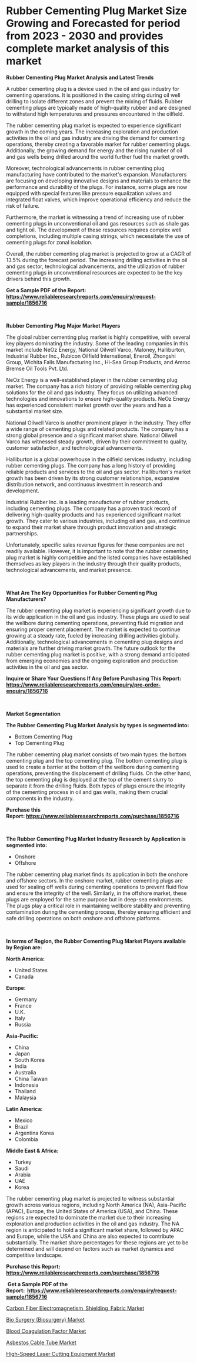 <p><h1>Rubber Cementing Plug Market Size Growing and Forecasted for period from 2023 - 2030 and provides complete market analysis of this market</h1></p><p><strong>Rubber Cementing Plug Market Analysis and Latest Trends</strong></p>
<p><p>A rubber cementing plug is a device used in the oil and gas industry for cementing operations. It is positioned in the casing string during oil well drilling to isolate different zones and prevent the mixing of fluids. Rubber cementing plugs are typically made of high-quality rubber and are designed to withstand high temperatures and pressures encountered in the oilfield.</p><p>The rubber cementing plug market is expected to experience significant growth in the coming years. The increasing exploration and production activities in the oil and gas industry are driving the demand for cementing operations, thereby creating a favorable market for rubber cementing plugs. Additionally, the growing demand for energy and the rising number of oil and gas wells being drilled around the world further fuel the market growth.</p><p>Moreover, technological advancements in rubber cementing plug manufacturing have contributed to the market's expansion. Manufacturers are focusing on developing innovative designs and materials to enhance the performance and durability of the plugs. For instance, some plugs are now equipped with special features like pressure equalization valves and integrated float valves, which improve operational efficiency and reduce the risk of failure.</p><p>Furthermore, the market is witnessing a trend of increasing use of rubber cementing plugs in unconventional oil and gas resources such as shale gas and tight oil. The development of these resources requires complex well completions, including multiple casing strings, which necessitate the use of cementing plugs for zonal isolation.</p><p>Overall, the rubber cementing plug market is projected to grow at a CAGR of 13.5% during the forecast period. The increasing drilling activities in the oil and gas sector, technological advancements, and the utilization of rubber cementing plugs in unconventional resources are expected to be the key drivers behind this growth.</p></p>
<p><strong>Get a Sample PDF of the Report:&nbsp; <a href="https://www.reliableresearchreports.com/enquiry/request-sample/1856716">https://www.reliableresearchreports.com/enquiry/request-sample/1856716</a></strong></p>
<p>&nbsp;</p>
<p><strong>Rubber Cementing Plug Major Market Players</strong></p>
<p><p>The global rubber cementing plug market is highly competitive, with several key players dominating the industry. Some of the leading companies in this market include NeOz Energy, National Oilwell Varco, Maloney, Halliburton, Industrial Rubber Inc., Rubicon Oilfield International, Eneroil, Zhongshi Group, Wichita Falls Manufacturing Inc., Hi-Sea Group Products, and Amroc Bremse Oil Tools Pvt. Ltd.</p><p>NeOz Energy is a well-established player in the rubber cementing plug market. The company has a rich history of providing reliable cementing plug solutions for the oil and gas industry. They focus on utilizing advanced technologies and innovations to ensure high-quality products. NeOz Energy has experienced consistent market growth over the years and has a substantial market size.</p><p>National Oilwell Varco is another prominent player in the industry. They offer a wide range of cementing plugs and related products. The company has a strong global presence and a significant market share. National Oilwell Varco has witnessed steady growth, driven by their commitment to quality, customer satisfaction, and technological advancements.</p><p>Halliburton is a global powerhouse in the oilfield services industry, including rubber cementing plugs. The company has a long history of providing reliable products and services to the oil and gas sector. Halliburton's market growth has been driven by its strong customer relationships, expansive distribution network, and continuous investment in research and development.</p><p>Industrial Rubber Inc. is a leading manufacturer of rubber products, including cementing plugs. The company has a proven track record of delivering high-quality products and has experienced significant market growth. They cater to various industries, including oil and gas, and continue to expand their market share through product innovation and strategic partnerships.</p><p>Unfortunately, specific sales revenue figures for these companies are not readily available. However, it is important to note that the rubber cementing plug market is highly competitive and the listed companies have established themselves as key players in the industry through their quality products, technological advancements, and market presence.</p></p>
<p>&nbsp;</p>
<p><strong>What Are The Key Opportunities For Rubber Cementing Plug Manufacturers?</strong></p>
<p><p>The rubber cementing plug market is experiencing significant growth due to its wide application in the oil and gas industry. These plugs are used to seal the wellbore during cementing operations, preventing fluid migration and ensuring proper cement placement. The market is expected to continue growing at a steady rate, fueled by increasing drilling activities globally. Additionally, technological advancements in cementing plug designs and materials are further driving market growth. The future outlook for the rubber cementing plug market is positive, with a strong demand anticipated from emerging economies and the ongoing exploration and production activities in the oil and gas sector.</p></p>
<p><strong>Inquire or Share Your Questions If Any Before Purchasing This Report: <a href="https://www.reliableresearchreports.com/enquiry/pre-order-enquiry/1856716">https://www.reliableresearchreports.com/enquiry/pre-order-enquiry/1856716</a></strong></p>
<p>&nbsp;</p>
<p><strong>Market Segmentation</strong></p>
<p><strong>The Rubber Cementing Plug Market Analysis by types is segmented into:</strong></p>
<p><ul><li>Bottom Cementing Plug</li><li>Top Cementing Plug</li></ul></p>
<p><p>The rubber cementing plug market consists of two main types: the bottom cementing plug and the top cementing plug. The bottom cementing plug is used to create a barrier at the bottom of the wellbore during cementing operations, preventing the displacement of drilling fluids. On the other hand, the top cementing plug is deployed at the top of the cement slurry to separate it from the drilling fluids. Both types of plugs ensure the integrity of the cementing process in oil and gas wells, making them crucial components in the industry.</p></p>
<p><strong>Purchase this Report:&nbsp;<a href="https://www.reliableresearchreports.com/purchase/1856716">https://www.reliableresearchreports.com/purchase/1856716</a></strong></p>
<p>&nbsp;</p>
<p><strong>The Rubber Cementing Plug Market Industry Research by Application is segmented into:</strong></p>
<p><ul><li>Onshore</li><li>Offshore</li></ul></p>
<p><p>The rubber cementing plug market finds its application in both the onshore and offshore sectors. In the onshore market, rubber cementing plugs are used for sealing off wells during cementing operations to prevent fluid flow and ensure the integrity of the well. Similarly, in the offshore market, these plugs are employed for the same purpose but in deep-sea environments. The plugs play a critical role in maintaining wellbore stability and preventing contamination during the cementing process, thereby ensuring efficient and safe drilling operations on both onshore and offshore platforms.</p></p>
<p>&nbsp;</p>
<p><strong>In terms of Region, the Rubber Cementing Plug Market Players available by Region are:</strong></p>
<p>
    <p> <strong> North America: </strong>
        <ul>
            <li>United States</li>
            <li>Canada</li>
        </ul>
        </p> 
    <p> <strong> Europe: </strong>
        <ul>
            <li>Germany</li>
            <li>France</li>
            <li>U.K.</li>
            <li>Italy</li>
            <li>Russia</li>
        </ul>
        </p> 
    <p> <strong> Asia-Pacific: </strong>
        <ul>
            <li>China</li>
            <li>Japan</li>
            <li>South Korea</li>
            <li>India</li>
            <li>Australia</li>
            <li>China Taiwan</li>
            <li>Indonesia</li>
            <li>Thailand</li>
            <li>Malaysia</li>
        </ul>
        </p> 
    <p> <strong> Latin America: </strong>
        <ul>
            <li>Mexico</li>
            <li>Brazil</li>
            <li>Argentina Korea</li>
            <li>Colombia</li>
        </ul>
        </p> 
    <p> <strong> Middle East & Africa: </strong>
        <ul>
            <li>Turkey</li>
            <li>Saudi</li>
            <li>Arabia</li>
            <li>UAE</li>
            <li>Korea</li>
        </ul>
    </p>
    </p>
<p><p>The rubber cementing plug market is projected to witness substantial growth across various regions, including North America (NA), Asia-Pacific (APAC), Europe, the United States of America (USA), and China. These regions are expected to dominate the market due to their increasing exploration and production activities in the oil and gas industry. The NA region is anticipated to hold a significant market share, followed by APAC and Europe, while the USA and China are also expected to contribute substantially. The market share percentages for these regions are yet to be determined and will depend on factors such as market dynamics and competitive landscape.</p></p>
<p><strong>Purchase this Report: <a href="https://www.reliableresearchreports.com/purchase/1856716">https://www.reliableresearchreports.com/purchase/1856716</a></strong></p>
<p>&nbsp;<strong>Get a Sample PDF of the Report:&nbsp;&nbsp;<a href="https://www.reliableresearchreports.com/enquiry/request-sample/1856716">https://www.reliableresearchreports.com/enquiry/request-sample/1856716</a></strong></p>
<p><strong></strong></p>
<p><p><a href="https://www.linkedin.com/pulse/carbon-fiber-electromagnetismenspshieldingenspfabric-market/">Carbon Fiber Electromagnetism Shielding Fabric Market</a></p><p><a href="https://medium.com/@malliekozey2023/bio-surgery-biosurgery-market-insights-into-market-cagr-market-trends-and-growth-strategies-2e798bb4b5c1">Bio Surgery (Biosurgery) Market</a></p><p><a href="https://medium.com/@coltruecker/analyzing-blood-coagulation-factor-market-global-industry-perspective-and-forecast-2023-to-2030-8db9dd6b92a5">Blood Coagulation Factor Market</a></p><p><a href="https://github.com/sofayahoo2023/Market-Research-Report-List-1/blob/main/asbestos-cable-tube-market.md">Asbestos Cable Tube Market</a></p><p><a href="https://github.com/vimar16th/Market-Research-Report-List-1/blob/main/high-speed-laser-cutting-equipment-market.md">High-Speed Laser Cutting Equipment Market</a></p></p>